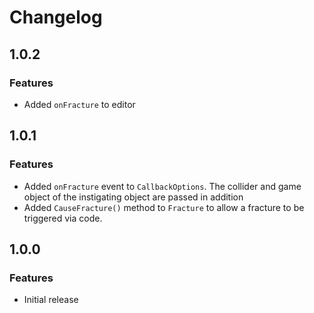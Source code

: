 # Changelog

## 1.0.2
### Features
- Added `onFracture` to editor

## 1.0.1
### Features
- Added `onFracture` event to `CallbackOptions`. The collider and game object of the instigating object are passed in addition
- Added `CauseFracture()` method to `Fracture` to allow a fracture to be triggered via code.

## 1.0.0
### Features
- Initial release